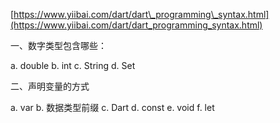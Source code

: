 [https://www.yiibai.com/dart/dart\_programming\_syntax.html](https://www.yiibai.com/dart/dart_programming_syntax.html)

一、数字类型包含哪些：

a. double     b. int      c. String     d. Set

二、声明变量的方式

a. var        b. 数据类型前缀        c. Dart         d. const            e. void           f. let

  


  


